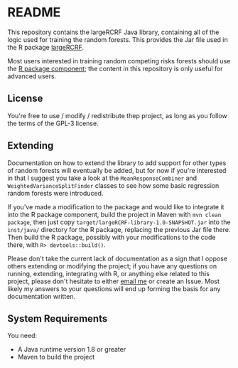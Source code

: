 # README

This repository contains the largeRCRF Java library, containing all of the logic used for training the random forests. This provides the Jar file used in the R package [largeRCRF](https://github.com/jatherrien/largeRCRF).

Most users interested in training random competing risks forests should use the [R package component](https://github.com/jatherrien/largeRCRF); the content in this repository is only useful for advanced users. 

## License

You're free to use / modify / redistribute thep project, as long as you follow the terms of the GPL-3 license. 

## Extending

Documentation on how to extend the library to add support for other types of random forests will eventually be added, but for now if you're interested in that I suggest you take a look at the `MeanResponseCombiner` and `WeightedVarianceSplitFinder` classes to see how some basic regression random forests were introduced. 

If you've made a modification to the package and would like to integrate it into the R package component, build the project in Maven with `mvn clean package`, then just copy `target/largeRCRF-library-1.0-SNAPSHOT.jar` into the `inst/java/` directory for the R package, replacing the previous Jar file there. Then build the R package, possibly with your modifications to the code there, with `R> devtools::build()`.

Please don't take the current lack of documentation as a sign that I oppose others extending or modifying the project; if you have any questions on running, extending, integrating with R, or anything else related to this project, please don't hesitate to either [email me](mailto:joelt@sfu.ca) or create an Issue. Most likely my answers to your questions will end up forming the basis for any documentation written. 

## System Requirements

You need:

* A Java runtime version 1.8 or greater
* Maven to build the project

